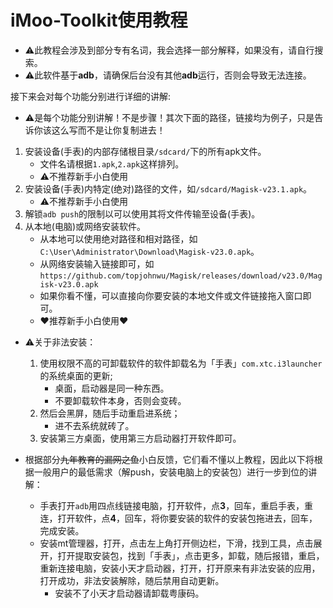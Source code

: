# iMoo-Toolkit使用教程

- ⚠此教程会涉及到部分专有名词，我会选择一部分解释，如果没有，请自行搜索。
- ⚠此软件基于**adb**，请确保后台没有其他**adb**运行，否则会导致无法连接。

接下来会对每个功能分别进行详细的讲解:
 - ⚠是每个功能分别讲解！不是步骤！其次下面的路径，链接均为例子，只是告诉你该这么写而不是让你复制进去！
 1. 安装设备(手表)的内部存储根目录`/sdcard/`下的所有apk文件。
    - 文件名请根据`1.apk`,`2.apk`这样排列。
    - ⚠不推荐新手小白使用
 2. 安装设备(手表)内特定(绝对)路径的文件，如`/sdcard/Magisk-v23.1.apk`。
    - ⚠不推荐新手小白使用
 3. 解锁`adb push`的限制以可以使用其将文件传输至设备(手表)。
 4. 从本地(电脑)或网络安装软件。
    - 从本地可以使用绝对路径和相对路径，如`C:\User\Administrator\Download\Magisk-v23.0.apk`。
    - 从网络安装输入链接即可，如`https://github.com/topjohnwu/Magisk/releases/download/v23.0/Magisk-v23.0.apk`
    - 如果你看不懂，可以直接向你要安装的本地文件或文件链接拖入窗口即可。
    - ♥️推荐新手小白使用♥️

- ⚠关于非法安装：
    1. 使用权限不高的可卸载软件的软件卸载名为「手表」`com.xtc.i3launcher`的系统桌面的更新;
        - 桌面，启动器是同一种东西。
        - 不要卸载软件本身，否则会变砖。
    2. 然后会黑屏，随后手动重启进系统；
        - 进不去系统就砖了。
    3. 安装第三方桌面，使用第三方启动器打开软件即可。

- 根据部分~~九年教育的漏网之鱼~~小白反馈，它们看不懂以上教程，因此以下将根据一般用户的最低需求（解push，安装电脑上的安装包）进行一步到位的讲解：
    - 手表打开`adb`用四点线链接电脑，打开软件，点**3**，回车，重启手表，重连，打开软件，点**4**，回车，将你要安装的软件的安装包拖进去，回车，完成安装。
    - 安装mt管理器，打开，点击左上角打开侧边栏，下滑，找到工具，点击展开，打开提取安装包，找到「手表」，点击更多，卸载，随后报错，重启，重新连接电脑，安装小天才启动器，打开，打开原来有非法安装的应用，打开成功，非法安装解除，随后禁用自动更新。
        - 安装不了小天才启动器请卸载粤康码。
